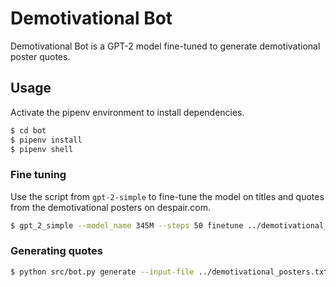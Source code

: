# Demotivational Bot

Demotivational Bot is a GPT-2 model fine-tuned to generate demotivational poster quotes.

## Usage

Activate the pipenv environment to install dependencies.

```bash
$ cd bot
$ pipenv install
$ pipenv shell
```

### Fine tuning

Use the script from `gpt-2-simple` to fine-tune the model on titles and quotes from the demotivational posters on despair.com. 

```bash
$ gpt_2_simple --model_name 345M --steps 50 finetune ../demotivational_posters.txt
```

### Generating quotes

```bash
$ python src/bot.py generate --input-file ../demotivational_posters.txt --nsamples 25 --temperature 0.7 --k 20 --prefix Innovation
```